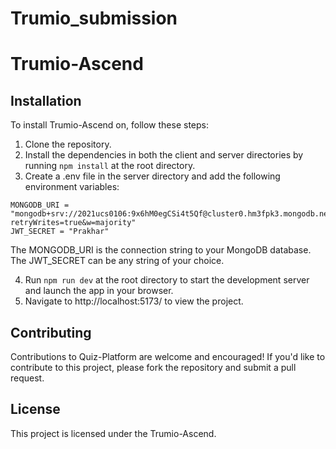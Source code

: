 # Trumio_submission

# Trumio-Ascend
## Installation

To install Trumio-Ascend on, follow these steps:

1. Clone the repository.
2. Install the dependencies in both the client and server directories by running `npm install` at the root directory.
3. Create a .env file in the server directory and add the following environment variables:

```
MONGODB_URI = "mongodb+srv://2021ucs0106:9x6hM0egCSi4t5Qf@cluster0.hm3fpk3.mongodb.net/?retryWrites=true&w=majority"
JWT_SECRET = "Prakhar"
```

The MONGODB_URI is the connection string to your MongoDB database. The JWT_SECRET can be any string of your choice.

4. Run `npm run dev` at the root directory to start the development server and launch the app in your browser.
5. Navigate to http://localhost:5173/ to view the project.
   
## Contributing

Contributions to Quiz-Platform are welcome and encouraged! If you'd like to contribute to this project, please fork the repository and submit a pull request.
## License

This project is licensed under the Trumio-Ascend.
